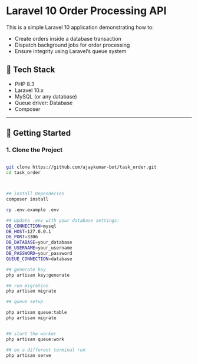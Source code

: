# Laravel 10 Order Processing API

This is a simple Laravel 10 application demonstrating how to:

- Create orders inside a database transaction
- Dispatch background jobs for order processing
- Ensure integrity using Laravel’s queue system

## 🧰 Tech Stack

- PHP 8.3
- Laravel 10.x
- MySQL (or any database)
- Queue driver: Database
- Composer

---

## 🚀 Getting Started

### 1. Clone the Project

```bash

git clone https://github.com/ajaykumar-bot/task_order.git
cd task_order



## install Dependecies
composer install

cp .env.example .env

## Update .env with your database settings:
DB_CONNECTION=mysql
DB_HOST=127.0.0.1
DB_PORT=3306
DB_DATABASE=your_database
DB_USERNAME=your_username
DB_PASSWORD=your_password
QUEUE_CONNECTION=database

## generate key
php artisan key:generate

## run migration
php artisan migrate

## queue setup

php artisan queue:table
php artisan migrate


## start the worker
php artisan queue:work

## on a different terminal run 
php artisan serve

```


